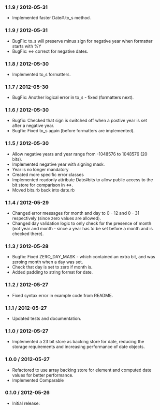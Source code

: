 ### 1.1.9 / 2012-05-31

* Implemented faster Date#.to_s method.

### 1.1.9 / 2012-05-31

* BugFix: to_s will preserve minus sign for negative year when formatter starts with %Y
* BugFix: <=> correct for negative dates.

### 1.1.8 / 2012-05-30

* Implemented to_s formatters.

### 1.1.7 / 2012-05-30

* BugFix: Another logical error in to_s - fixed (formatters next).

### 1.1.6 / 2012-05-30

* Bugfix: Checked that sign is switched off when a postive year is set after a negative year.
* Bugfix: Fixed to_s again (before formatters are implemented).

### 1.1.5 / 2012-05-30

* Allow negative years and year range from -1048576 to 1048576 (20 bits).
* Implemented negative year with signing mask. 
* Year is no longer mandatory
* Created more specific error classes
* Implemented readonly attribute Date#bits to allow public access to the bit store for comparison in <=>.
* Moved bits.rb back into date.rb


### 1.1.4 / 2012-05-29

* Changed error messages for month and day to 0 - 12 and 0 - 31 respectively (since zero values are allowed).
* Changed day validation logic to only check for the presence of month (not year and month - since a year has to be set before a month and is checked there).

### 1.1.3 / 2012-05-28

* Bugfix: Fixed ZERO_DAY_MASK - which contained an extra bit, and was zeroing month when a day was set.
* Check that day is set to zero if month is.
* Added padding to string format for date.

### 1.1.2 / 2012-05-27

* Fixed syntax error in example code from README.

### 1.1.1 / 2012-05-27

* Updated tests and documentation.

### 1.1.0 / 2012-05-27

* Implemented a 23 bit store as backing store for date,
reducing the storage requirements and increasing performance 
of date objects. 

### 1.0.0 / 2012-05-27

* Refactored to use array backing store for element and computed date
values for better performance.
* Implemented Comparable

### 0.1.0 / 2012-05-26

* Initial release:

